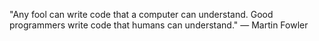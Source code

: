 "Any fool can write code that a computer can understand. Good programmers write code that humans can understand."
― Martin Fowler
